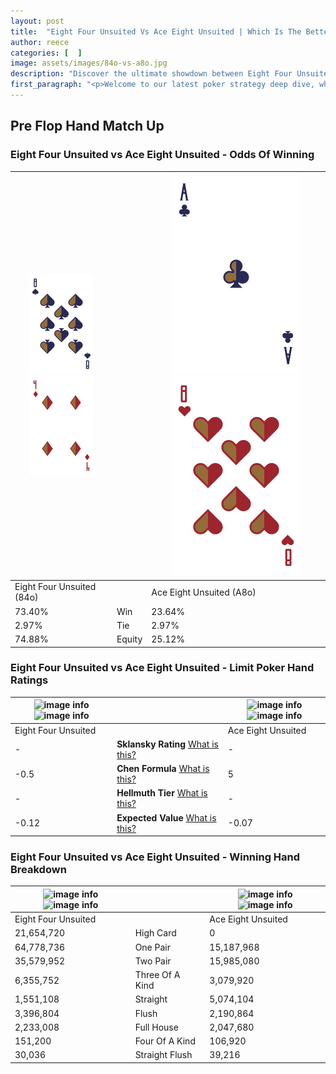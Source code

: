```yaml
---
layout: post
title:  "Eight Four Unsuited Vs Ace Eight Unsuited | Which Is The Better Hand In Poker? A Complete Guide"
author: reece
categories: [  ]
image: assets/images/84o-vs-a8o.jpg
description: "Discover the ultimate showdown between Eight Four Unsuited and Ace Eight Unsuited in poker! Uncover the odds, strategies, and scenarios where one hand triumphs over the other. Get ready to up your poker game with this thrilling analysis."
first_paragraph: "<p>Welcome to our latest poker strategy deep dive, where we're pitting two distinct hands against each other in a high-stakes showdown: Eight Four Unsuited vs Ace Eight Unsuited.</p><p>In the dynamic world of poker, every decision counts, and knowing which hand holds the upper hand is key to your success at the table.</p><p>In this article, we'll dissect these two hands, explore the scenarios where one dominates the other, and equip you with the knowledge to make strategic choices that can tip the odds in your favor.</p><p>Get ready to unravel the intriguing dynamics of these poker hands and elevate your game to new heights.</p>"
---
```




[comment]: # (sp0)

## Pre Flop Hand Match Up

<div class="table hand-ratings" markdown="1"> 



### Eight Four Unsuited vs Ace Eight Unsuited - Odds Of Winning


    
| ![image info](assets/images/hand1/8.png) ![image info](assets/images/hand1/4o.png) |  | ![image info](assets/images/hand2/A.png) ![image info](assets/images/hand2/8o.png) |
| -------- | -------- | -------- |
| Eight Four Unsuited (84o) |  | Ace Eight Unsuited (A8o) |
| 73.40% | Win | 23.64% |
| 2.97% | Tie | 2.97% |
| 74.88% | Equity | 25.12% |




[comment]: # (sp1)



### Eight Four Unsuited vs Ace Eight Unsuited - Limit Poker Hand Ratings


    
| ![image info](https://www.riverpairs.com/assets/images/hand1/8.png) ![image info](https://www.riverpairs.com/assets/images/hand1/4o.png) |  | ![image info](https://www.riverpairs.com/assets/images/hand2/A.png) ![image info](https://www.riverpairs.com/assets/images/hand2/8o.png) |
| -------- | -------- | -------- |
| Eight Four Unsuited |  | Ace Eight Unsuited |
| - | **Sklansky Rating** [What is this?](/sklansky-rating-explained) | - |
| -0.5 | **Chen Formula** [What is this?](/chen-formula-explained) | 5 |
| - | **Hellmuth Tier** [What is this?](/Hellmuth-tier-explained) | - |
| -0.12 | **Expected Value** [What is this?](/expected-value-explained) | -0.07 |




[comment]: # (sp2)



### Eight Four Unsuited vs Ace Eight Unsuited - Winning Hand Breakdown


    
| ![image info](https://www.riverpairs.com/assets/images/hand1/8.png) ![image info](https://www.riverpairs.com/assets/images/hand1/4o.png) |  | ![image info](https://www.riverpairs.com/assets/images/hand2/A.png) ![image info](https://www.riverpairs.com/assets/images/hand2/8o.png) |
| -------- | -------- | -------- |
| Eight Four Unsuited |  | Ace Eight Unsuited |
| 21,654,720 | High Card | 0 |
| 64,778,736 | One Pair | 15,187,968 |
| 35,579,952 | Two Pair | 15,985,080 |
| 6,355,752 | Three Of A Kind | 3,079,920 |
| 1,551,108 | Straight | 5,074,104 |
| 3,396,804 | Flush | 2,190,864 |
| 2,233,008 | Full House | 2,047,680 |
| 151,200 | Four Of A Kind | 106,920 |
| 30,036 | Straight Flush | 39,216 |




[comment]: # (sp3)



</div>

[comment]: # (sp4)



[comment]: # (sp5)

